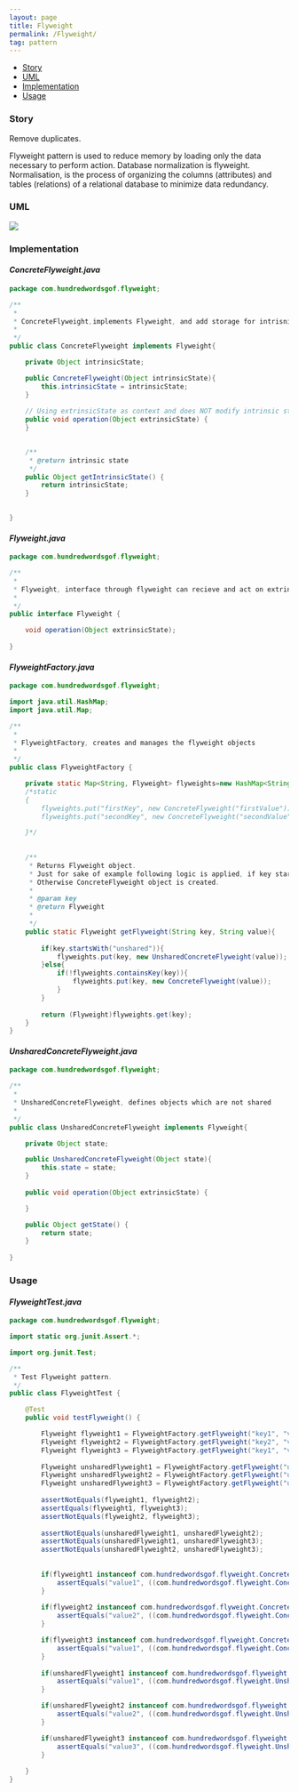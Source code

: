```yaml
---
layout: page
title: Flyweight
permalink: /Flyweight/
tag: pattern
---
```


* [Story](#Story)
* [UML](#UML)
* [Implementation](#Implementation)
* [Usage](#Usage)


###  <a id="Story"></a>Story 

Remove duplicates.

Flyweight pattern is used to reduce memory by loading only the data necessary to perform action.
Database normalization is flyweight. Normalisation, is the process of organizing the columns (attributes) and tables (relations) of a relational database to minimize data redundancy.



###  <a id="UML"></a>UML 
[![]({{site.baseurl}}/assets/img/flyweight.png)]({{site.baseurl}}/assets/img/flyweight.png)

###  <a id="Implementation"></a>Implementation 

#### *ConcreteFlyweight.java* 
```java 
package com.hundredwordsgof.flyweight;

/**
 * 
 * ConcreteFlyweight,implements Flyweight, and add storage for intrisnic state 
 *
 */
public class ConcreteFlyweight implements Flyweight{

	private Object intrinsicState;

	public ConcreteFlyweight(Object intrinsicState){
		this.intrinsicState = intrinsicState;
	}
	
	// Using extrinsicState as context and does NOT modify intrinsic state.
	public void operation(Object extrinsicState) {
	}

	
	/**
	 * @return intrinsic state
	 */
	public Object getIntrinsicState() {
		return intrinsicState;
	}

	
}
```

#### *Flyweight.java* 
```java 
package com.hundredwordsgof.flyweight;

/**
 * 
 * Flyweight, interface through flyweight can recieve and act on extrinic state
 *
 */
public interface Flyweight {

	void operation(Object extrinsicState);
	
}
```

#### *FlyweightFactory.java* 
```java 
package com.hundredwordsgof.flyweight;

import java.util.HashMap;
import java.util.Map;

/**
 * 
 * FlyweightFactory, creates and manages the flyweight objects
 *
 */
public class FlyweightFactory {

	private static Map<String, Flyweight> flyweights=new HashMap<String, Flyweight>();
	/*static
	{
		flyweights.put("firstKey", new ConcreteFlyweight("firstValue"));
		flyweights.put("secondKey", new ConcreteFlyweight("secondValue"));

	}*/
	
	
	/**
	 * Returns Flyweight object. 
	 * Just for sake of example following logic is applied, if key starts with phrase:unshared than UnsharedConcreteFlyweight object is created.
	 * Otherwise ConcreteFlyweight object is created.
	 * 
	 * @param key
	 * @return Flyweight
	 * 
	 */
	public static Flyweight getFlyweight(String key, String value){
		
		if(key.startsWith("unshared")){			
			flyweights.put(key, new UnsharedConcreteFlyweight(value));
		}else{		
			if(!flyweights.containsKey(key)){
				flyweights.put(key, new ConcreteFlyweight(value));				
			}						
		}
		
		return (Flyweight)flyweights.get(key);
	}
}
```

#### *UnsharedConcreteFlyweight.java* 
```java 
package com.hundredwordsgof.flyweight;

/**
 * 
 * UnsharedConcreteFlyweight, defines objects which are not shared
 *
 */
public class UnsharedConcreteFlyweight implements Flyweight{

	private Object state;

	public UnsharedConcreteFlyweight(Object state){
		this.state = state;
	}
	
	public void operation(Object extrinsicState) {

	}

	public Object getState() {
		return state;
	}
	
}
```

###  <a id="Usage"></a>Usage 

#### *FlyweightTest.java* 
```java 
package com.hundredwordsgof.flyweight;

import static org.junit.Assert.*;

import org.junit.Test;

/**
 * Test Flyweight pattern.
 */
public class FlyweightTest {

	@Test
	public void testFlyweight() {

		Flyweight flyweight1 = FlyweightFactory.getFlyweight("key1", "value1");
		Flyweight flyweight2 = FlyweightFactory.getFlyweight("key2", "value2");
		Flyweight flyweight3 = FlyweightFactory.getFlyweight("key1", "value3");
		
		Flyweight unsharedFlyweight1 = FlyweightFactory.getFlyweight("unsharedKey1", "value1");
		Flyweight unsharedFlyweight2 = FlyweightFactory.getFlyweight("unsharedKey2", "value2");
		Flyweight unsharedFlyweight3 = FlyweightFactory.getFlyweight("unsharedKey1", "value3");
											
		assertNotEquals(flyweight1, flyweight2);
		assertEquals(flyweight1, flyweight3);
		assertNotEquals(flyweight2, flyweight3);
		
		assertNotEquals(unsharedFlyweight1, unsharedFlyweight2);
		assertNotEquals(unsharedFlyweight1, unsharedFlyweight3);
		assertNotEquals(unsharedFlyweight2, unsharedFlyweight3);
		
			
		if(flyweight1 instanceof com.hundredwordsgof.flyweight.ConcreteFlyweight){
			assertEquals("value1", ((com.hundredwordsgof.flyweight.ConcreteFlyweight) flyweight1).getIntrinsicState());
		}
		
		if(flyweight2 instanceof com.hundredwordsgof.flyweight.ConcreteFlyweight){
			assertEquals("value2", ((com.hundredwordsgof.flyweight.ConcreteFlyweight) flyweight2).getIntrinsicState());
		}

		if(flyweight3 instanceof com.hundredwordsgof.flyweight.ConcreteFlyweight){
			assertEquals("value1", ((com.hundredwordsgof.flyweight.ConcreteFlyweight) flyweight3).getIntrinsicState());
		}
		
		if(unsharedFlyweight1 instanceof com.hundredwordsgof.flyweight.UnsharedConcreteFlyweight){
			assertEquals("value1", ((com.hundredwordsgof.flyweight.UnsharedConcreteFlyweight) unsharedFlyweight1).getState());
		}

		if(unsharedFlyweight2 instanceof com.hundredwordsgof.flyweight.UnsharedConcreteFlyweight){
			assertEquals("value2", ((com.hundredwordsgof.flyweight.UnsharedConcreteFlyweight) unsharedFlyweight2).getState());
		}

		if(unsharedFlyweight3 instanceof com.hundredwordsgof.flyweight.UnsharedConcreteFlyweight){
			assertEquals("value3", ((com.hundredwordsgof.flyweight.UnsharedConcreteFlyweight) unsharedFlyweight3).getState());
		}
		
	}
}
```

